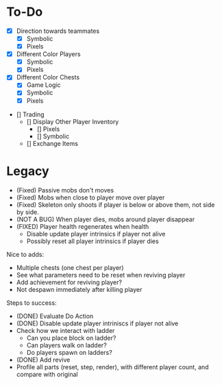 # To-Do
- [x] Direction towards teammates
  - [x] Symbolic
  - [x] Pixels
- [x] Different Color Players
  - [x] Symbolic
  - [x] Pixels
- [x] Different Color Chests
  - [x] Game Logic
  - [x] Symbolic
  - [x] Pixels
- [] Trading
  - [] Display Other Player Inventory
    - [] Pixels
    - [] Symbolic
  - [] Exchange Items

# Legacy
- (Fixed) Passive mobs don't moves
- (Fixed) Mobs when close to player move over player
- (Fixed) Skeleton only shoots if player is below or above them, not side by side.
- (NOT A BUG) When player dies, mobs around player disappear
- (FIXED) Player health regenerates when health
  - Disable update player intrinsics if player not alive
  - Possibly reset all player intrinsics if player dies

Nice to adds:
- Multiple chests (one chest per player)
- See what parameters need to be reset when reviving player
- Add achievement for reviving player?
- Not despawn immediately after killing player


Steps to success:
- (DONE) Evaluate Do Action
- (DONE) Disable update player intriniscs if player not alive
- Check how we interact with ladder
  - Can you place block on ladder?
  - Can players walk on ladder?
  - Do players spawn on ladders?
- (DONE) Add revive
- Profile all parts (reset, step, render), with different player count, and compare with original
